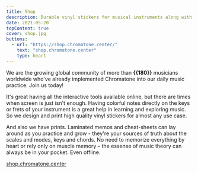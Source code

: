 ```yaml
---
title: Shop
description: Durable vinyl stickers for musical instruments along with printed and printable music theory memos and cheat-sheets
date: 2021-05-20
topContent: true
cover: shop.jpg
buttons:
  - url: "https://shop.chromatone.center/"
    text: "shop.chromatone.center"
    type: heart
---
```



We are the growing global community of more than **{{180}}** musicians worldwide who've already implemented Chromatone into our daily music practice. Join us today!

It's great having all the interactive tools available online, but there are times when screen is just isn't enough. Having colorful notes directly on the keys or frets of your instrument is a great help in learning and exploring music. So we design and print high quality vinyl stickers for almost any use case.

And also we have prints. Laminated memos and cheat-sheets can lay around as you practice and grow - they're your sources of truth about the scales and modes, keys and chords. No need to memorize everything by heart or rely only on muscle memory – the essense of music theory can always be in your pocket. Even offline.

<div class="my-16 mx-6">
<a target="_blank" href="https://shop.chromatone.center" class="p-6 bg-purple-500 rounded-lg shadow-lg no-underline hover-bg-purple-300 dark-bg-purple-800 hover-dark-bg-purple-500 hover-dark-text-white text-2xl font-bold">shop.chromatone.center</a>
</div>
